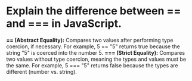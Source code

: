 # Explain the difference between == and === in JavaScript.

**== (Abstract Equality):** Compares two values after performing type coercion, if necessary. For example, 5 == "5" returns true because the string "5" is coerced into the number 5.
**=== (Strict Equality):**
 Compares two values without type coercion, meaning the types and values must be the same. For example, 5 === "5" returns false because the types are different (number vs. string).